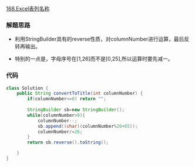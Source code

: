 [168.Excel表列名称](https://leetcode-cn.com/problems/excel-sheet-column-title/)
### 解题思路
+ 利用StringBuilder具有的reverse性质，对columnNumber进行运算，最后反转再输出。

+ 特别的一点是，字母序号在[1,26]而不是[0,25],所以运算时要先减一。

### 代码

```java
class Solution {
    public String convertToTitle(int columnNumber) {
        if(columnNumber<=0) return "";
         
        StringBuilder sb=new StringBuilder();
        while(columnNumber>0){
            columnNumber--;
            sb.append((char)(columnNumber%26+65));
            columnNumber/=26;
        }
        return sb.reverse().toString();

    }
}
```
